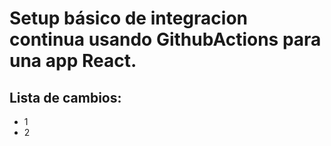 # Setup básico de integracion continua usando GithubActions para una app React. 

## Lista de cambios:
 - 1
 - 2